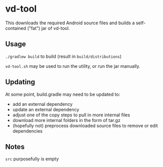 # vd-tool

This downloads the required Android source files and builds a self-contained ("fat") jar of vd-tool.

## Usage
`./gradlew build` to build (result in `build/distributions`)

`vd-tool.sh` may be used to run the utility, or run the jar manually.

## Updating
At some point, build.gradle may need to be updated to:
* add an external dependency
* update an external dependency
* adjust one of the copy steps to pull in more internal files
* download more internal folders in the form of tar.gz
* (hopefully not) preprocess downloaded source files to remove or edit dependencies

## Notes
`src` purposefully is empty
